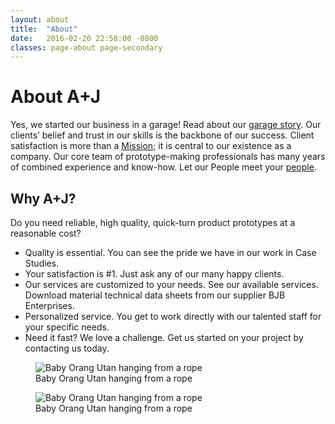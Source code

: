 ```yaml
---
layout: about
title:  "About"
date:   2016-02-20 22:58:00 -0800
classes: page-about page-secondary
---
```


<div class="section-content">
  <h1 class="section-headline">About A+J</h1>
	<p>Yes, we started our business in a garage! Read about our <a href="garage-story" title="Garage Story">garage story</a>. Our clients’ belief and trust in our skills is the backbone of our success. Client satisfaction is more than a <a href="mission" title="Mission">Mission</a>; it is central to our existence as a company.
	Our core team of prototype-making professionals has  many years of combined experience and know-how. Let our People meet your <a href="people" title="People">people</a>.
 	</p>
 <h2>Why A+J?</h2>
 	<p>Do you need reliable, high quality, quick-turn product prototypes at a reasonable cost?
 	</p>
  <ul>
    <li>Quality is essential. You can see the pride we have in our work in Case Studies.</li>
    <li>Your satisfaction is #1. Just ask any of our many happy clients.</li>
    <li>Our services are customized to your needs. See our available services. Download material technical data sheets from our supplier  BJB Enterprises.</li>
    <li>Personalized service. You get to work directly with our talented staff for your specific needs.</li>
    <li>Need it fast? We love a challenge. Get us started on your project by contacting us today.</li>
  </ul>
</div>
<aside class="page-meta">
  <figure class="figure">
    <img src="//placehold.it/1332x1110&amp;text=Double-sized" class="figure-image" alt="Baby Orang Utan hanging from a rope">
    <figcaption class="figcaption">Baby Orang Utan hanging from a rope</figcaption>
  </figure>
  <figure class="figure">
    <img src="//placehold.it/1332x1110&amp;text=Double-sized" class="figure-image" alt="Baby Orang Utan hanging from a rope">
    <figcaption class="figcaption">Baby Orang Utan hanging from a rope</figcaption>
  </figure>
</aside>
